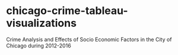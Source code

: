 # chicago-crime-tableau-visualizations
Crime Analysis and Effects of Socio Economic Factors in the City of Chicago during 2012-2016
